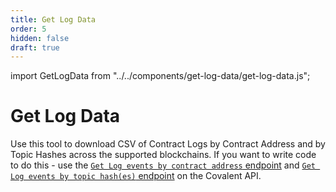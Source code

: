 ```yaml
---
title: Get Log Data
order: 5
hidden: false
draft: true
---
```


import GetLogData from "../../components/get-log-data/get-log-data.js";

# Get Log Data

Use this tool to download CSV of Contract Logs by Contract Address and by Topic Hashes across the supported blockchains. If you want to write code to do this - use the [`Get Log events by contract address` endpoint](https://www.covalenthq.com/docs/api/#get-/v1/{chain_id}/events/address/{address}/) and [`Get Log events by topic hash(es)` endpoint](https://www.covalenthq.com/docs/api/#get-/v1/{chain_id}/events/topics/{topic}/) on the Covalent API. 

<p>
  <GetLogData />
</p>
